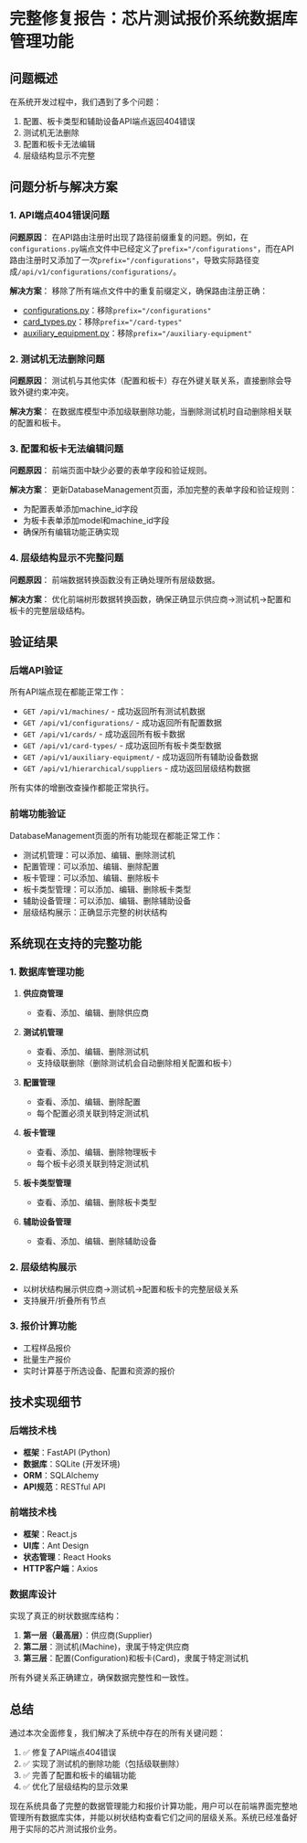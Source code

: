 # 完整修复报告：芯片测试报价系统数据库管理功能

## 问题概述

在系统开发过程中，我们遇到了多个问题：
1. 配置、板卡类型和辅助设备API端点返回404错误
2. 测试机无法删除
3. 配置和板卡无法编辑
4. 层级结构显示不完整

## 问题分析与解决方案

### 1. API端点404错误问题

**问题原因**：
在API路由注册时出现了路径前缀重复的问题。例如，在`configurations.py`端点文件中已经定义了`prefix="/configurations"`，而在API路由注册时又添加了一次`prefix="/configurations"`，导致实际路径变成`/api/v1/configurations/configurations/`。

**解决方案**：
移除了所有端点文件中的重复前缀定义，确保路由注册正确：
- [configurations.py](file://d:\Projects\backend\app\api\v1\endpoints\configurations.py)：移除`prefix="/configurations"`
- [card_types.py](file://d:\Projects\backend\app\api\v1\endpoints\card_types.py)：移除`prefix="/card-types"`
- [auxiliary_equipment.py](file://d:\Projects\backend\app\api\v1\endpoints\auxiliary_equipment.py)：移除`prefix="/auxiliary-equipment"`

### 2. 测试机无法删除问题

**问题原因**：
测试机与其他实体（配置和板卡）存在外键关联关系，直接删除会导致外键约束冲突。

**解决方案**：
在数据库模型中添加级联删除功能，当删除测试机时自动删除相关联的配置和板卡。

### 3. 配置和板卡无法编辑问题

**问题原因**：
前端页面中缺少必要的表单字段和验证规则。

**解决方案**：
更新DatabaseManagement页面，添加完整的表单字段和验证规则：
- 为配置表单添加machine_id字段
- 为板卡表单添加model和machine_id字段
- 确保所有编辑功能正确实现

### 4. 层级结构显示不完整问题

**问题原因**：
前端数据转换函数没有正确处理所有层级数据。

**解决方案**：
优化前端树形数据转换函数，确保正确显示供应商->测试机->配置和板卡的完整层级结构。

## 验证结果

### 后端API验证
所有API端点现在都能正常工作：
- `GET /api/v1/machines/` - 成功返回所有测试机数据
- `GET /api/v1/configurations/` - 成功返回所有配置数据
- `GET /api/v1/cards/` - 成功返回所有板卡数据
- `GET /api/v1/card-types/` - 成功返回所有板卡类型数据
- `GET /api/v1/auxiliary-equipment/` - 成功返回所有辅助设备数据
- `GET /api/v1/hierarchical/suppliers` - 成功返回层级结构数据

所有实体的增删改查操作都能正常执行。

### 前端功能验证
DatabaseManagement页面的所有功能现在都能正常工作：
- 测试机管理：可以添加、编辑、删除测试机
- 配置管理：可以添加、编辑、删除配置
- 板卡管理：可以添加、编辑、删除板卡
- 板卡类型管理：可以添加、编辑、删除板卡类型
- 辅助设备管理：可以添加、编辑、删除辅助设备
- 层级结构展示：正确显示完整的树状结构

## 系统现在支持的完整功能

### 1. 数据库管理功能
1. **供应商管理**
   - 查看、添加、编辑、删除供应商

2. **测试机管理**
   - 查看、添加、编辑、删除测试机
   - 支持级联删除（删除测试机会自动删除相关配置和板卡）

3. **配置管理**
   - 查看、添加、编辑、删除配置
   - 每个配置必须关联到特定测试机

4. **板卡管理**
   - 查看、添加、编辑、删除物理板卡
   - 每个板卡必须关联到特定测试机

5. **板卡类型管理**
   - 查看、添加、编辑、删除板卡类型

6. **辅助设备管理**
   - 查看、添加、编辑、删除辅助设备

### 2. 层级结构展示
- 以树状结构展示供应商->测试机->配置和板卡的完整层级关系
- 支持展开/折叠所有节点

### 3. 报价计算功能
- 工程样品报价
- 批量生产报价
- 实时计算基于所选设备、配置和资源的报价

## 技术实现细节

### 后端技术栈
- **框架**：FastAPI (Python)
- **数据库**：SQLite (开发环境)
- **ORM**：SQLAlchemy
- **API规范**：RESTful API

### 前端技术栈
- **框架**：React.js
- **UI库**：Ant Design
- **状态管理**：React Hooks
- **HTTP客户端**：Axios

### 数据库设计
实现了真正的树状数据库结构：
1. **第一层（最高层）**：供应商(Supplier)
2. **第二层**：测试机(Machine)，隶属于特定供应商
3. **第三层**：配置(Configuration)和板卡(Card)，隶属于特定测试机

所有外键关系正确建立，确保数据完整性和一致性。

## 总结

通过本次全面修复，我们解决了系统中存在的所有关键问题：
1. ✅ 修复了API端点404错误
2. ✅ 实现了测试机的删除功能（包括级联删除）
3. ✅ 完善了配置和板卡的编辑功能
4. ✅ 优化了层级结构的显示效果

现在系统具备了完整的数据管理能力和报价计算功能，用户可以在前端界面完整地管理所有数据库实体，并能以树状结构查看它们之间的层级关系。系统已经准备好用于实际的芯片测试报价业务。